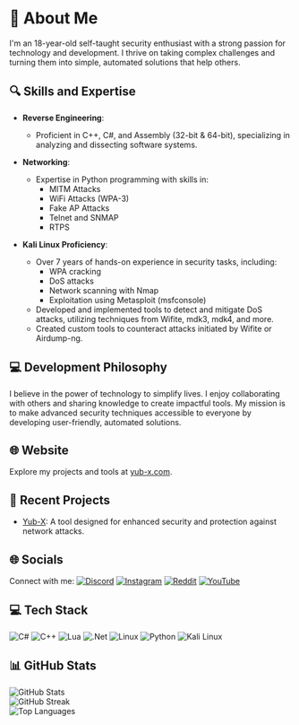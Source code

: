# 💫 About Me
I'm an 18-year-old self-taught security enthusiast with a strong passion for technology and development. I thrive on taking complex challenges and turning them into simple, automated solutions that help others.

## 🔍 Skills and Expertise
- **Reverse Engineering**: 
  - Proficient in C++, C#, and Assembly (32-bit & 64-bit), specializing in analyzing and dissecting software systems.

- **Networking**:
  - Expertise in Python programming with skills in:
    - MITM Attacks
    - WiFi Attacks (WPA-3)
    - Fake AP Attacks
    - Telnet and SNMAP
    - RTPS

- **Kali Linux Proficiency**: 
  - Over 7 years of hands-on experience in security tasks, including:
    - WPA cracking
    - DoS attacks
    - Network scanning with Nmap
    - Exploitation using Metasploit (msfconsole)
  - Developed and implemented tools to detect and mitigate DoS attacks, utilizing techniques from Wifite, mdk3, mdk4, and more.
  - Created custom tools to counteract attacks initiated by Wifite or Airdump-ng.

## 💻 Development Philosophy
I believe in the power of technology to simplify lives. I enjoy collaborating with others and sharing knowledge to create impactful tools. My mission is to make advanced security techniques accessible to everyone by developing user-friendly, automated solutions.

## 🌐 Website
Explore my projects and tools at [yub-x.com](https://yub-x.com).

## 🚀 Recent Projects
- [Yub-X](https://github.com/YuB-W/yubx_protect): A tool designed for enhanced security and protection against network attacks.

## 🌐 Socials
Connect with me:
[![Discord](https://img.shields.io/badge/Discord-%237289DA.svg?style=for-the-badge&logo=discord&logoColor=white)](https://discord.gg/WDMFKezSMZ) 
[![Instagram](https://img.shields.io/badge/Instagram-%23E4405F.svg?style=for-the-badge&logo=Instagram&logoColor=white)](https://instagram.com/yub__y) 
[![Reddit](https://img.shields.io/badge/Reddit-%23FF4500.svg?style=for-the-badge&logo=Reddit&logoColor=white)](https://reddit.com/user/YuB-X) 
[![YouTube](https://img.shields.io/badge/YouTube-%23FF0000.svg?style=for-the-badge&logo=YouTube&logoColor=white)](https://youtube.com/@YuB-X) 

## 💻 Tech Stack
![C#](https://img.shields.io/badge/c%23-%23239120.svg?style=for-the-badge&logo=c-sharp&logoColor=white) 
![C++](https://img.shields.io/badge/c++-%2300599C.svg?style=for-the-badge&logo=c%2B%2B&logoColor=white) 
![Lua](https://img.shields.io/badge/lua-%232C2D72.svg?style=for-the-badge&logo=lua&logoColor=white) 
![.Net](https://img.shields.io/badge/.NET-5C2D91?style=for-the-badge&logo=.net&logoColor=white) 
![Linux](https://img.shields.io/badge/Linux-FCC624?style=for-the-badge&logo=linux&logoColor=black) 
![Python](https://img.shields.io/badge/Python-%23239120.svg?style=for-the-badge&logo=python&logoColor=white) 
![Kali Linux](https://img.shields.io/badge/Kali_Linux-557C94?style=for-the-badge&logo=kali-linux&logoColor=white)

## 📊 GitHub Stats
![GitHub Stats](https://github-readme-stats.vercel.app/api?username=YuB-W&theme=dark&hide_border=false&include_all_commits=false&count_private=false)  
![GitHub Streak](https://github-readme-streak-stats.herokuapp.com/?user=YuB-W&theme=dark&hide_border=false)  
![Top Languages](https://github-readme-stats.vercel.app/api/top-langs/?username=YuB-W&theme=dark&hide_border=false&include_all_commits=false&count_private=false&layout=compact)  
